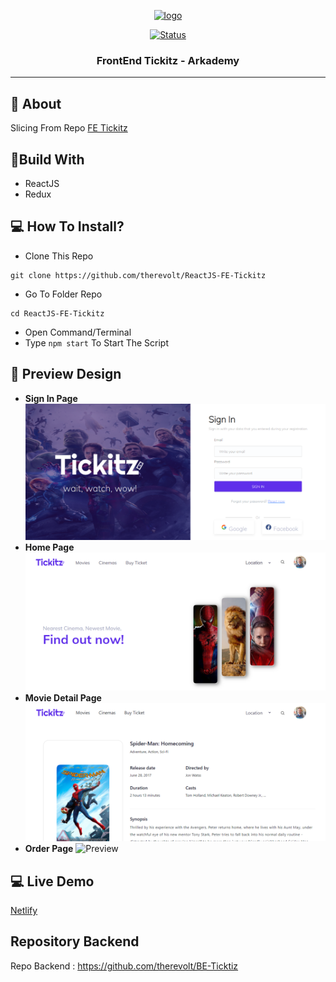 <p align="center">
  <a href="" rel="noopener">
 <img width=400px height=200px src="https://dev-to-uploads.s3.amazonaws.com/i/v4y43jjfj7u5r8to8qdu.png" alt="logo"></a>
</p>
<div align="center">
  
[![Status](https://img.shields.io/website?down_color=red&down_message=Offline&up_color=green&up_message=Online&url=https%3A%2F%2Ftickitz-web.netlify.app)](https://tickitz-web.netlify.app)

</div>
<h3 align="center">FrontEnd Tickitz - Arkademy</h3>

---

## 🧐 About
Slicing From Repo [FE Tickitz](https://github.com/therevolt/FE-Tickitz)

## 🔖Build With
- ReactJS
- Redux

## 💻 How To Install?
- Clone This Repo
```
git clone https://github.com/therevolt/ReactJS-FE-Tickitz
```
- Go To Folder Repo
```
cd ReactJS-FE-Tickitz
```
- Open Command/Terminal
- Type ``` npm start ``` To Start The Script

## 🔎 Preview Design <a name = "preview"></a>
- <b>Sign In Page</b>
![Preview](https://raw.githubusercontent.com/therevolt/FE-Tickitz/master/assets/img/signin.PNG)
- <b>Home Page</b>
![Preview](https://raw.githubusercontent.com/therevolt/FE-Tickitz/master/assets/img/home.PNG)
- <b>Movie Detail Page</b>
![Preview](https://raw.githubusercontent.com/therevolt/FE-Tickitz/master/assets/img/movies.PNG)
- <b>Order Page</b>
![Preview](https://i.ibb.co/yfzNCGJ/Order-Page-Tickitz-Web.png)

## 💻 Live Demo <a name = "live_demo"></a>

[Netlify](https://tickitz-web.netlify.app)

## Repository Backend
Repo Backend : https://github.com/therevolt/BE-Ticktiz

